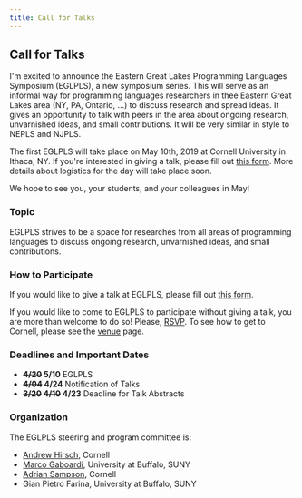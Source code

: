```yaml
---
title: Call for Talks
---
```


## Call for Talks

I'm excited to announce the Eastern Great Lakes Programming Languages Symposium (EGLPLS), a new symposium series. This will serve as an informal way for programming languages researchers in thee Eastern Great Lakes area (NY, PA, Ontario, ...) to discuss research and spread ideas. It gives an opportunity to talk with peers in the area about ongoing research, unvarnished ideas, and small contributions. It will be very similar in style to NEPLS and NJPLS.

The first EGLPLS will take place on May 10th, 2019 at Cornell University in Ithaca, NY. If you're interested in giving a talk, please fill out [this form][form]. More details about logistics for the day will take place soon.

We hope to see you, your students, and your colleagues in May!

[form]: https://goo.gl/forms/7VN7OXWpJyyRJrE62

### Topic

EGLPLS strives to be a space for researches from all areas of programming languages to discuss ongoing research, unvarnished ideas, and small contributions.

### How to Participate

If you would like to give a talk at EGLPLS, please fill out [this form][form].

If you would like to come to EGLPLS to participate without giving a talk, you are more than welcome to do so!
Please, [RSVP](https://goo.gl/forms/SvQWoM0kcMvISeL53).
To see how to get to Cornell, please see the [venue](/venue.html) page.

### Deadlines and Important Dates

- **~~4/20~~ 5/10** EGLPLS
- **~~4/04~~ 4/24** Notification of Talks
- **~~3/20~~ ~~4/10~~ 4/23** Deadline for Talk Abstracts

### Organization

The EGLPLS steering and program committee is:

* [Andrew Hirsch](http://akhirsch.science/), Cornell
* [Marco Gaboardi](http://www.acsu.buffalo.edu/~gaboardi/), University at Buffalo, SUNY
* [Adrian Sampson](http://www.cs.cornell.edu/~asampson/), Cornell
* Gian Pietro Farina, University at Buffalo, SUNY
